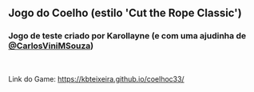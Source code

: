 ## Jogo do Coelho (estilo 'Cut the Rope Classic')

### Jogo de teste criado por Karollayne (e com uma ajudinha de [@CarlosViniMSouza](https://github.com/CarlosViniMSouza))

<br>

Link do Game: https://kbteixeira.github.io/coelhoc33/
